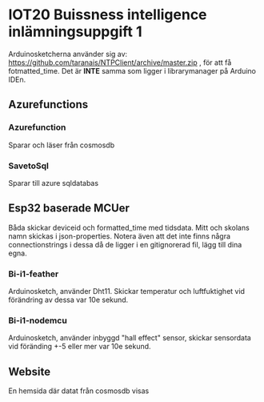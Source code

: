 # IOT20 Buissness intelligence inlämningsuppgift 1

Arduinosketcherna använder sig av: https://github.com/taranais/NTPClient/archive/master.zip , för att få fotmatted_time. Det är **INTE** samma som ligger i librarymanager på Arduino IDEn.

## Azurefunctions
### Azurefunction
Sparar och läser från cosmosdb

### SavetoSql
Sparar till azure sqldatabas

## Esp32 baserade MCUer
Båda skickar deviceid och formatted_time med tidsdata. Mitt och skolans namn skickas i json-properties. Notera även att det inte finns några connectionstrings i dessa då de ligger i en gitignorerad fil, lägg till dina egna.

### Bi-i1-feather 
Arduinosketch, använder Dht11. Skickar temperatur och luftfuktighet vid förändring av dessa var 10e sekund.

### Bi-i1-nodemcu
Arduinosketch, använder inbyggd "hall effect" sensor, skickar sensordata vid föränding +-5 eller mer var 10e sekund. 

## Website
En hemsida där datat från cosmosdb visas

